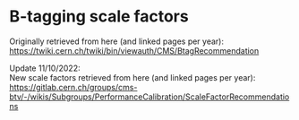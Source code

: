 # B-tagging scale factors

Originally retrieved from here (and linked pages per year):  
https://twiki.cern.ch/twiki/bin/viewauth/CMS/BtagRecommendation

Update 11/10/2022:  
New scale factors retrieved from here (and linked pages per year):  
https://gitlab.cern.ch/groups/cms-btv/-/wikis/Subgroups/PerformanceCalibration/ScaleFactorRecommendations
